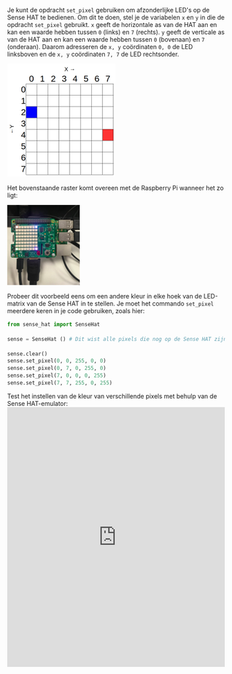 Je kunt de opdracht `set_pixel` gebruiken om afzonderlijke LED's op de Sense HAT te bedienen. Om dit te doen, stel je de variabelen `x` en `y` in die de opdracht `set_pixel` gebruikt. `x` geeft de horizontale as van de HAT aan en kan een waarde hebben tussen `0` (links) en `7` (rechts). `y` geeft de verticale as van de HAT aan en kan een waarde hebben tussen `0` (bovenaan) en `7` (onderaan). Daarom adresseren de `x, y` coördinaten `0, 0` de LED linksboven en de `x, y` coördinaten `7, 7` de LED rechtsonder.

![](images/coordinates.png)

Het bovenstaande raster komt overeen met de Raspberry Pi wanneer het zo ligt:

![](images/rpicoordinates.png)

Probeer dit voorbeeld eens om een andere kleur in elke hoek van de LED-matrix van de Sense HAT in te stellen. Je moet het commando `set_pixel` meerdere keren in je code gebruiken, zoals hier:

```python
from sense_hat import SenseHat

sense = SenseHat () # Dit wist alle pixels die nog op de Sense HAT zijn achtergebleven. Je hebt deze stap mogelijk niet nodig en wilt mogelijk kiezen wanneer je deze wilt toevoegen.

sense.clear()
sense.set_pixel(0, 0, 255, 0, 0)
sense.set_pixel(0, 7, 0, 255, 0)
sense.set_pixel(7, 0, 0, 0, 255)
sense.set_pixel(7, 7, 255, 0, 255)
```

Test het instellen van de kleur van verschillende pixels met behulp van de Sense HAT-emulator: <iframe src="https://trinket.io/embed/python/78c2595904" width="100%" height="600" frameborder="0" marginwidth="0" marginheight="0" allowfullscreen></iframe>
